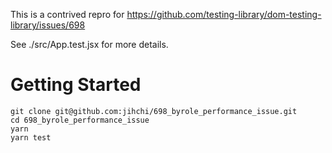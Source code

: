 This is a contrived repro for https://github.com/testing-library/dom-testing-library/issues/698

See ./src/App.test.jsx for more details.

# Getting Started

```
git clone git@github.com:jihchi/698_byrole_performance_issue.git
cd 698_byrole_performance_issue
yarn
yarn test
```